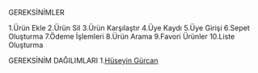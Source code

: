 GEREKSİNİMLER


1.Ürün Ekle
2.Ürün Sil
3.Ürün Karşılaştır
4.Üye Kaydı
5.Üye Girişi
6.Sepet Oluşturma
7.Ödeme İşlemleri
8.Ürün Arama
9.Favori Ürünler
10.Liste Oluşturma

GEREKSİNİM DAĞILIMLARI
1.[Hüseyin Gürcan](Hüseyin-Gürcan-Gereksinimler)
